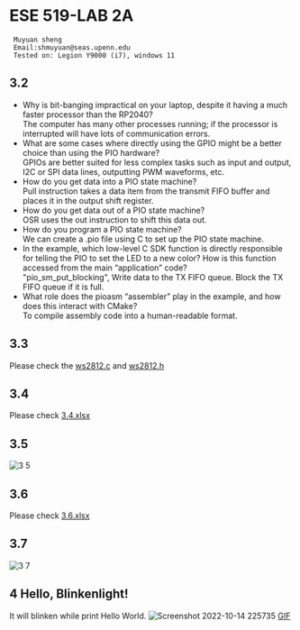 # ESE 519-LAB 2A
```   
 Muyuan sheng
 Email:shmuyuan@seas.upenn.edu
 Tested on: Legion Y9000 (i7), windows 11    

```  
## 3.2
* Why is bit-banging impractical on your laptop, despite it having a much faster processor than the RP2040?   
    The computer has many other processes running; if the processor is interrupted will have lots of communication errors.
* What are some cases where directly using the GPIO might be a better choice than using the PIO hardware?  
    GPIOs are better suited for less complex tasks such as input and output, I2C or SPI data lines, outputting PWM waveforms, etc.
* How do you get data into a PIO state machine?  
    Pull instruction takes a data item from the transmit FIFO buffer and places it in the output shift register.
* How do you get data out of a PIO state machine?  
   OSR uses the out instruction to shift this data out.
* How do you program a PIO state machine?  
   We can create a .pio file using C to set up the PIO state machine.
* In the example, which low-level C SDK function is directly responsible for telling the PIO to set the LED to a new color? How is this function accessed from the main “application” code?  
   "pio_sm_put_blocking", Write data to the TX FIFO queue. Block the TX FIFO queue if it is full.  
* What role does the pioasm “assembler” play in the example, and how does this interact with CMake?  
    To compile assembly code into a human-readable format. 
 ## 3.3
Please check the [ws2812.c](https://github.com/ILandingI/519-LAB2A/blob/14f140667492abf46f4ceb0ca74163ff75d310b6/ws2812.c) and [ws2812.h](https://github.com/ILandingI/519-LAB2A/blob/c693200a85aa2aecf698b595c7afc3d4ef9877b1/ws2812.h)

##  3.4
Please check [3.4.xlsx](https://github.com/ILandingI/519-LAB2A/blob/90f021a891cc5453c4455721e70423a7f292f400/3.4.xlsx)

## 3.5
![3 5](https://user-images.githubusercontent.com/96441697/196379968-d00d1451-ed26-4b53-9dc9-f3d11494ece7.PNG)

## 3.6
Please check [3.6.xlsx](https://github.com/ILandingI/519-LAB2A/blob/b896ce90ec667b72470129840af3a3eff7c5f0e7/3.6.xlsx)

## 3.7
![3 7](https://user-images.githubusercontent.com/96441697/196389416-46116d35-33b4-4ba8-8316-1d08bcfdd872.png)

## 4 Hello, Blinkenlight!  
It will blinken while print Hello World.
![Screenshot 2022-10-14 225735](https://user-images.githubusercontent.com/96441697/196393627-b2a7fa48-d0e4-44c5-b92f-593e1a1c6ace.png)
  [GIF](https://user-images.githubusercontent.com/96441697/196393320-c1b593d3-fcc5-4953-a8ff-e53d7e21b608.gif)



